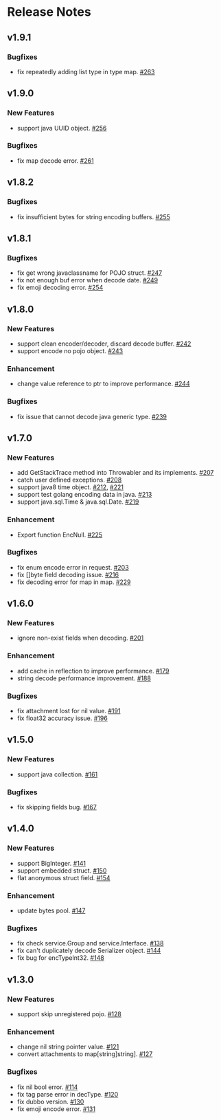 # Release Notes

## v1.9.1

### Bugfixes
- fix repeatedly adding list type in type map. [#263](https://github.com/apache/dubbo-go-hessian2/pull/263)

## v1.9.0

### New Features
- support java UUID object. [#256](https://github.com/apache/dubbo-go-hessian2/pull/256)

### Bugfixes
- fix map decode error. [#261](https://github.com/apache/dubbo-go-hessian2/pull/261)

## v1.8.2

### Bugfixes
- fix insufficient bytes for string encoding buffers. [#255](https://github.com/apache/dubbo-go-hessian2/pull/255)

## v1.8.1

### Bugfixes
- fix get wrong javaclassname for POJO struct. [#247](https://github.com/apache/dubbo-go-hessian2/pull/247)
- fix not enough buf error when decode date. [#249](https://github.com/apache/dubbo-go-hessian2/pull/249)
- fix emoji decoding error. [#254](https://github.com/apache/dubbo-go-hessian2/pull/254)

## v1.8.0

### New Features
- support clean encoder/decoder, discard decode buffer. [#242](https://github.com/apache/dubbo-go-hessian2/pull/242)
- support encode no pojo object. [#243](https://github.com/apache/dubbo-go-hessian2/pull/243)

### Enhancement
- change value reference to ptr to improve performance. [#244](https://github.com/apache/dubbo-go-hessian2/pull/244)

### Bugfixes
- fix issue that cannot decode java generic type. [#239](https://github.com/apache/dubbo-go-hessian2/pull/239)

## v1.7.0

### New Features
- add GetStackTrace method into Throwabler and its implements. [#207](https://github.com/apache/dubbo-go-hessian2/pull/207)
- catch user defined exceptions. [#208](https://github.com/apache/dubbo-go-hessian2/pull/208)
- support java8 time object. [#212](https://github.com/apache/dubbo-go-hessian2/pull/212), [#221](https://github.com/apache/dubbo-go-hessian2/pull/221)
- support test golang encoding data in java. [#213](https://github.com/apache/dubbo-go-hessian2/pull/213)
- support java.sql.Time & java.sql.Date. [#219](https://github.com/apache/dubbo-go-hessian2/pull/219)

### Enhancement
- Export function EncNull. [#225](https://github.com/apache/dubbo-go-hessian2/pull/225)

### Bugfixes
- fix enum encode error in request. [#203](https://github.com/apache/dubbo-go-hessian2/pull/203)
- fix []byte field decoding issue. [#216](https://github.com/apache/dubbo-go-hessian2/pull/216)
- fix decoding error for map in map. [#229](https://github.com/apache/dubbo-go-hessian2/pull/229)

## v1.6.0

### New Features
- ignore non-exist fields when decoding. [#201](https://github.com/apache/dubbo-go-hessian2/pull/201)

### Enhancement
- add cache in reflection to improve performance. [#179](https://github.com/apache/dubbo-go-hessian2/pull/179)
- string decode performance improvement. [#188](https://github.com/apache/dubbo-go-hessian2/pull/188)

### Bugfixes
- fix attachment lost for nil value. [#191](https://github.com/apache/dubbo-go-hessian2/pull/191)
- fix float32 accuracy issue. [#196](https://github.com/apache/dubbo-go-hessian2/pull/196)

## v1.5.0

### New Features
- support java collection.  [#161](https://github.com/apache/dubbo-go-hessian2/pull/161)

### Bugfixes
- fix skipping fields bug. [#167](https://github.com/apache/dubbo-go-hessian2/pull/167)


## v1.4.0

### New Features
- support BigInteger.  [#141](https://github.com/apache/dubbo-go-hessian2/pull/141)
- support embedded struct. [#150](https://github.com/apache/dubbo-go-hessian2/pull/150)
- flat anonymous struct field. [#154](https://github.com/apache/dubbo-go-hessian2/pull/154)

### Enhancement
- update bytes pool. [#147](https://github.com/apache/dubbo-go-hessian2/pull/147)

### Bugfixes
- fix check service.Group and service.Interface. [#138](https://github.com/apache/dubbo-go-hessian2/pull/138)
- fix can't duplicately decode Serializer object. [#144](https://github.com/apache/dubbo-go-hessian2/pull/144)
- fix bug for encTypeInt32. [#148](https://github.com/apache/dubbo-go-hessian2/pull/148)


## v1.3.0

### New Features
- support skip unregistered pojo. [#128](https://github.com/apache/dubbo-go-hessian2/pull/128)

### Enhancement
- change nil string pointer value. [#121](https://github.com/apache/dubbo-go-hessian2/pull/121)
- convert attachments to map[string]string]. [#127](https://github.com/apache/dubbo-go-hessian2/pull/127)

### Bugfixes
- fix nil bool error. [#114](https://github.com/apache/dubbo-go-hessian2/pull/114)
- fix tag parse error in decType. [#120](https://github.com/apache/dubbo-go-hessian2/pull/120)
- fix dubbo version. [#130](https://github.com/apache/dubbo-go-hessian2/pull/130)
- fix emoji encode error. [#131](https://github.com/apache/dubbo-go-hessian2/pull/131)

